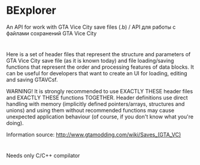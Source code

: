 # BExplorer
An API for work with GTA Vice City save files (.b) / API для работы с файлами сохранений GTA Vice City
#
Here is a set of header files that represent the structure and parameters of GTA Vice City save file (as it is known today) and file loading/saving functions that represent the order and processing features of data blocks. It can be useful for developers that want to create an UI for loading, editing and saving GTAVCsf.

WARNING! It is strongly recommended to use EXACTLY THESE header files and EXACTLY THESE functions TOGETHER. Header definitions use direct handling with memory (implicitly defined pointers/arrays, structures and unions) and using them without recommended functions may cause unexpected application behaviour (of course, if you don't know what you're doing).

Information source: http://www.gtamodding.com/wiki/Saves_(GTA_VC)

#

Needs only C/C++ compilator

